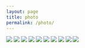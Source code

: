 ```yaml
---
layout: page
title: photo
permalink: /photo/
---
```

<img src="{{ site.baseurl }}/img/beach.jpg">

<img src="{{ site.baseurl }}/img/blue.png">

<img src="{{ site.baseurl }}/img/black.jpg">

<img src="{{ site.baseurl }}/img/john.jpg">

<img src="{{ site.baseurl }}/img/pup.jpg">

<img src="{{ site.baseurl }}/img/roo.png">

<img src="{{ site.baseurl }}/img/santanoni.jpg">

<img src="{{ site.baseurl }}/img/boston.png">

<img src="{{ site.baseurl }}/img/noodle.jpg">

<img src="{{ site.baseurl }}/img/koi.jpg">

